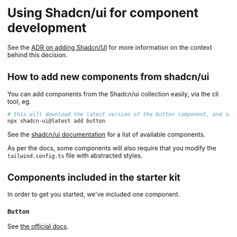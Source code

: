# Using Shadcn/ui for component development

See the [ADR on adding Shadcn/UI](/decision-register/tech-stack/2023-08-23-shadcn-ui.md) for more information on the context behind this decision.

## How to add new components from shadcn/ui

You can add components from the Shadcn/ui collection easily, via the cli tool, eg.

```sh
# this will download the latest version of the button component, and save it to your components folder
npx shadcn-ui@latest add button
```

See the [shadcn/ui documentation](https://ui.shadcn.com/docs) for a list of available components.

As per the docs, some components will also require that you modify the `tailwind.config.ts` file with abstracted styles.

## Components included in the starter kit

In order to get you started, we've included one component.

### `Button`

See [the official docs](https://ui.shadcn.com/docs/components/button).
